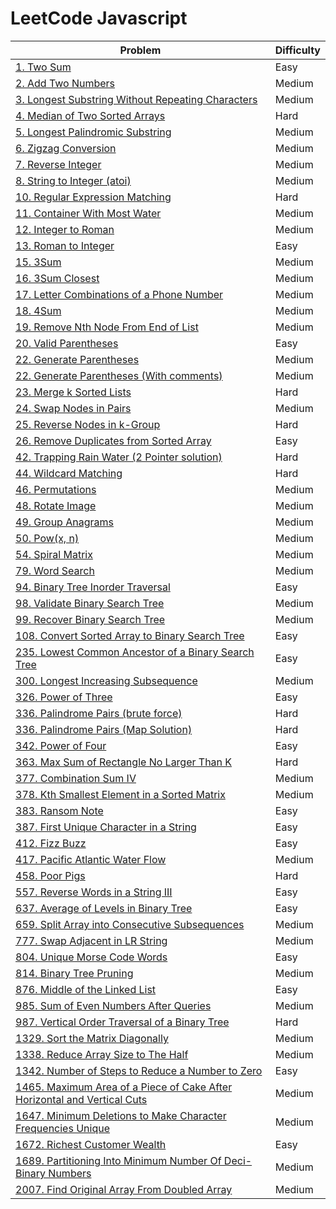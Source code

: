 # LeetCode Javascript

|Problem | Difficulty|
|---|---|
|[1. Two Sum](./Solutions/1.%20Two%20Sum.js)   | Easy   |
|[2. Add Two Numbers](./Solutions/2.%20Add%20Two%20Numbers.js)   |Medium   |
|[3. Longest Substring Without Repeating Characters](./Solutions/3.%20Longest%20Substring%20Without%20Repeating%20Characters.js)   |Medium   |
|[4. Median of Two Sorted Arrays](./Solutions/4.%20Median%20of%20Two%20Sorted%20Arrays.js)   |Hard   |
|[5. Longest Palindromic Substring](./Solutions/5.%20Longest%20Palindromic%20Substring.js)   |Medium   |
|[6. Zigzag Conversion](./Solutions/6.%20Zigzag%20Conversion.js)   |Medium   |
|[7. Reverse Integer](./Solutions/7.%20Reverse%20Integer.js)   |Medium   |
|[8. String to Integer (atoi)](./Solutions/8.%20String%20to%20Integer%20(atoi).js)   |Medium   |
|[10. Regular Expression Matching](./Solutions/10.%20Regular%20Expression%20Matching.js)   |Hard   |
|[11. Container With Most Water](./Solutions/11.%20Container%20With%20Most%20Water.js)   |Medium   |
|[12. Integer to Roman](./Solutions/12.%20Integer%20to%20Roman.js)   |Medium   |
|[13. Roman to Integer](./Solutions/13.%20Roman%20to%20Integer.js)   |Easy   |
|[15. 3Sum](./Solutions/15.%203Sum.js)   |Medium   |
|[16. 3Sum Closest](./Solutions/16.%203Sum%20Closest.js)   |Medium   |
|[17. Letter Combinations of a Phone Number](./Solutions/17.%20Letter%20Combinations%20of%20a%20Phone%20Number.js)   |Medium   |
|[18. 4Sum](./Solutions/18.%204Sum.js)   |Medium   |
|[ 19. Remove Nth Node From End of List](./Solutions/19.%20Remove%20Nth%20Node%20From%20End%20of%20List.js)   |Medium   |
|[20. Valid Parentheses](./Solutions/20.%20Valid%20Parentheses.js)   |Easy   |
|[22. Generate Parentheses](./Solutions/22.%20Generate%20Parentheses.js)   |Medium   |
|[22. Generate Parentheses (With comments)](./Solutions/22.%20Generate%20Parentheses%20(With%20comments).js)   |Medium   |
|[23. Merge k Sorted Lists](./Solutions/23.%20Merge%20k%20Sorted%20Lists.js)   | Hard   |
|[24. Swap Nodes in Pairs](./Solutions/24.%20Swap%20Nodes%20in%20Pairs.js)   | Medium   |
|[25. Reverse Nodes in k-Group](./Solutions/25.%20Reverse%20Nodes%20in%20k-Group.js)   | Hard   |
|[26. Remove Duplicates from Sorted Array](./Solutions/26.%20Remove%20Duplicates%20from%20Sorted%20Array.js) | Easy|
|[42. Trapping Rain Water (2 Pointer solution)](./Solutions/42.%20Trapping%20Rain%20Water%20-%202pointer%20solution.js)   |Hard   |
|[44. Wildcard Matching](./Solutions/44.%20Wildcard%20Matching.js)   |Hard   |
|[46. Permutations](./Solutions/46.%20Permutations.js)   |Medium   |
|[48. Rotate Image](./Solutions/48.%20Rotate%20Image.js)   |Medium   |
|[49. Group Anagrams](./Solutions/49.%20Group%20Anagrams.js)   |Medium   |
|[50. Pow(x, n)](./Solutions/50.%20Pow(x%2C%20n).js)   |Medium   |
|[54. Spiral Matrix](./Solutions/54.%20Spiral%20Matrix.js)   |Medium   |
|[79. Word Search](./Solutions/79.%20Word%20Search.js)   |Medium   |
|[94. Binary Tree Inorder Traversal](./Solutions/94.%20Binary%20Tree%20Inorder%20Traversal.js)   |Easy   |
|[98. Validate Binary Search Tree](./Solutions/98.%20Validate%20Binary%20Search%20Tree.js)   |Medium   |
|[99. Recover Binary Search Tree](./Solutions/99.%20Recover%20Binary%20Search%20Tree.js)   |Medium   |
|[108. Convert Sorted Array to Binary Search Tree](./Solutions/108.%20Convert%20Sorted%20Array%20to%20Binary%20Search%20Tree.js)   |Easy   |
|[235. Lowest Common Ancestor of a Binary Search Tree](./Solutions/235.%20Lowest%20Common%20Ancestor%20of%20a%20Binary%20Search%20Tree.js)   |Easy   |
|[300. Longest Increasing Subsequence](./Solutions/300.%20Longest%20Increasing%20Subsequence.js)   |Medium   |
|[326. Power of Three](./Solutions/326.%20Power%20of%20Three.js)   |Easy   |
|[336. Palindrome Pairs (brute force)](./Solutions/336.%20Palindrome%20Pairs.js)   |Hard   |
|[336. Palindrome Pairs (Map Solution)](./Solutions/336.%20Palindrome%20Pairs%20-%20mqp.js)   |Hard   |
|[342. Power of Four](./Solutions/342.%20Power%20of%20Four.js)   |Easy   |
|[363. Max Sum of Rectangle No Larger Than K](./Solutions/363.%20Max%20Sum%20of%20Rectangle%20No%20Larger%20Than%20K.js)   |Hard   |
|[377. Combination Sum IV](./Solutions/377.%20Combination%20Sum%20IV.js)   |Medium   |
|[378. Kth Smallest Element in a Sorted Matrix](./Solutions/378.%20Kth%20Smallest%20Element%20in%20a%20Sorted%20Matrix.js)   |Medium   |
|[383. Ransom Note](./Solutions/383.%20Ransom%20Note.js)   |Easy   |
|[387. First Unique Character in a String](./Solutions/387.%20First%20Unique%20Character%20in%20a%20String.js)   |Easy   |
|[412. Fizz Buzz](./Solutions/412.%20Fizz%20Buzz.js)   |Easy   |
|[417. Pacific Atlantic Water Flow](./Solutions/417.%20Pacific%20Atlantic%20Water%20Flow.js)|Medium   |
|[458. Poor Pigs](./Solutions/458.%20Poor%20Pigs.js)   |Hard   |
|[557. Reverse Words in a String III](./Solutions/557.%20Reverse%20Words%20in%20a%20String%20III.js)   |Easy   |
|[637. Average of Levels in Binary Tree](./Solutions/637.%20Average%20of%20Levels%20in%20Binary%20Tree.js)   |Easy   |
|[659. Split Array into Consecutive Subsequences](./Solutions/659.%20Split%20Array%20into%20Consecutive%20Subsequences.js)   |Medium   |
|[777. Swap Adjacent in LR String](./Solutions/777.%20Swap%20Adjacent%20in%20LR%20String.js)   |Medium   |
|[804. Unique Morse Code Words](./Solutions/804.%20Unique%20Morse%20Code%20Words.js)   |Easy   |
|[814. Binary Tree Pruning](./Solutions/814.%20Binary%20Tree%20Pruning.js)   |Medium   |
|[876. Middle of the Linked List](./Solutions/876.%20Middle%20of%20the%20Linked%20List.js)   | Easy   |
|[985. Sum of Even Numbers After Queries](./Solutions/985.%20Sum%20of%20Even%20Numbers%20After%20Queries.js)   |Medium   |
|[987. Vertical Order Traversal of a Binary Tree](./Solutions/987.%20Vertical%20Order%20Traversal%20of%20a%20Binary%20Tree.js)   | Hard   |
|[1329. Sort the Matrix Diagonally](./Solutions/1329.%20Sort%20the%20Matrix%20Diagonally.js)   |Medium   |
|[1338. Reduce Array Size to The Half](./Solutions/1338.%20Reduce%20Array%20Size%20to%20The%20Half.js)   |Medium   |
|[1342. Number of Steps to Reduce a Number to Zero](./Solutions/1342.%20Number%20of%20Steps%20to%20Reduce%20a%20Number%20to%20Zero.js)   |Easy   |
|[1465. Maximum Area of a Piece of Cake After Horizontal and Vertical Cuts](./Solutions/1465.%20Maximum%20Area%20of%20a%20Piece%20of%20Cake%20After%20Horizontal%20and%20Vertical%20Cuts.js)   |Medium   |
|[1647. Minimum Deletions to Make Character Frequencies Unique](./Solutions/1647.%20Minimum%20Deletions%20to%20Make%20Character%20Frequencies%20Unique.js)   |Medium   |
|[1672. Richest Customer Wealth](./Solutions/1672.%20Richest%20Customer%20Wealth.js)   |Easy   |
|[1689. Partitioning Into Minimum Number Of Deci-Binary Numbers](./Solutions/1689.%20Partitioning%20Into%20Minimum%20Number%20Of%20Deci-Binary%20Numbers.js)|Medium   |
|[2007. Find Original Array From Doubled Array](./Solutions/2007.%20Find%20Original%20Array%20From%20Doubled%20Array.js)|Medium   |
